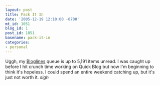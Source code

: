 ```yaml
---
layout: post
title: Pack It In
date: '2005-12-19 12:10:00 -0700'
mt_id: 1051
blog_id: 1
post_id: 1051
basename: pack-it-in
categories:
- personal
---
```

Uggh, my <a href="http://www.bloglines.com/">Bloglines</a> queue is up to 5,191 items unread. I was caught up before I hit crunch time working on Quick Blog but now I'm beginning to think it's hopeless. I could spend an entire weekend catching up, but it's just not worth it. *sigh*
